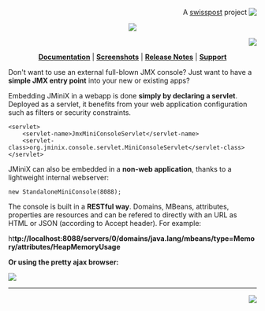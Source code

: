 <p align='right'>A <a href="https://developer.post.ch/">swisspost</a> project <a href="https://developer.post.ch/" border=0> <img align="top"  src='https://avatars.githubusercontent.com/u/92710854?s=32&v=4'></a></p>
<p align='center'><img src='https://raw.githubusercontent.com/wiki/lbovet/jminix/images/jminix-logo.png' /></p>
<p align='right'><a href="https://www.paypal.com/cgi-bin/webscr?cmd=_s-xclick&hosted_button_id=KMH66TMHZYND6" border=0><img src='https://www.paypalobjects.com/en_US/i/btn/btn_donate_SM.gif'></a></p>
<p align='center'><b><a href='https://github.com/lbovet/jminix/wiki'>Documentation</a></b> | <b><a href='https://github.com/lbovet/jminix/wiki/Screenshots'>Screenshots</a></b> | <b><a href='https://github.com/lbovet/jminix/wiki/ReleaseNotes'>Release Notes</a></b> | <b><a href='http://groups.google.com/group/jminix-users'>Support</a></b></p>

Don't want to use an external full-blown JMX console? Just want to have a **simple JMX entry point** into your new or existing apps?

Embedding JMiniX in a webapp is done **simply by declaring a servlet**. Deployed as a servlet, it benefits from your web application configuration such as filters or security constraints.

```
<servlet>
    <servlet-name>JmxMiniConsoleServlet</servlet-name>
    <servlet-class>org.jminix.console.servlet.MiniConsoleServlet</servlet-class>
</servlet> 
```

JMiniX can also be embedded in a **non-web application**, thanks to a lightweight internal webserver:

```
new StandaloneMiniConsole(8088);
```

The console is built in a **RESTful way**. Domains, MBeans, attributes, properties are resources and can be refered to directly with an URL as HTML or JSON (according to Accept header). For example:

ht<b />tp://localhost:8088/servers/0/domains/java.lang/mbeans/type=Memory/attributes/HeapMemoryUsage

Or using the pretty ajax browser:

<a href='http://code.google.com/p/jminix/wiki/Screenshots'><img src='https://raw.githubusercontent.com/wiki/lbovet/jminix/images/snap011.png' border='0' /></a>


---

<p align='right'><img src='https://raw.githubusercontent.com/wiki/lbovet/jminix/images/jminix-cricket.png' /></p>
